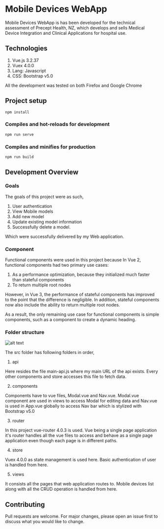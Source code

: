 # Mobile Devices WebApp

Mobile Devices WebApp is  has been developed for the technical assessment of Precept Health, NZ, which develops and sells Medical Device Integration and Clinical Applications for hospital use.

## Technologies
1) Vue.js 3.2.37
2) Vuex 4.0.0
3) Lang: Javascript
4) CSS: Bootstrap v5.0

All the development was tested on both Firefox and Google Chrome

## Project setup
```
npm install
```

### Compiles and hot-reloads for development
```
npm run serve
```

### Compiles and minifies for production
```
npm run build
```
## Development Overview
### Goals

The goals of this project were as such,
1) User authentication
2) View Mobile models
3) Add new model
4) Update existing model information
5) Successfully delete a model. 

Which were successfully delivered by my Web application.

### Component
Functional components were used in this project because In Vue 2, functional components had two primary use cases:

1) As a performance optimization, because they initialized much faster than stateful components
2) To return multiple root nodes

However, in Vue 3, the performance of stateful components has improved to the point that the difference is negligible. In addition, stateful components now also include the ability to return multiple root nodes.

As a result, the only remaining use case for functional components is simple components, such as a component to create a dynamic heading.

### Folder structure
![alt text](https://github.com/[ShinobiSaad]/[MobileDevices]/blob/[main]/public/images/folder_structure.png?raw=true)

The src folder has following folders in order,

1) api

Here resides the file main-api.js where my main URL of the api exists. Every other components and store accesses this file to fetch data. 

2) components

Components have to vue files, Modal.vue and Nav.vue. Modal.vue component are used in views to access Modal for editing data and Nav.vue is used in App.vue globally to access Nav bar which is stylized with Bootstrap v5.0

3) router

In this project vue-router 4.0.3 is used. Vue being a single page application it's router handles all the vue files to access and behave as a single page application even though each page is in different paths.

4) store

Vuex 4.0.0 as state management is used here. Basic authentication of user is handled from here.

5) views 

It consists all the pages that web application routes to. Mobile devices list along with all the CRUD operation is handled from here.

## Contributing
Pull requests are welcome. For major changes, please open an issue first to discuss what you would like to change.
